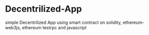 # Decentrilized-App
simple Decentrilized App using smart contract on solidity, ethereum-web3js, ethereum testrpc and javascript
